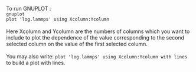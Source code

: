 To run GNUPLOT :<br />
``gnuplot`` <br />
``plot 'log.lammps' using Xcolumn:Ycolumn``<br />
<br />
Here Xcolumn and Ycolumn are the numbers of columns which you want to include to plot the dependence of the value corresponding to the second selected column on the value of the first selected column.<br />
<br />
You may also write: ``plot 'log.lammps' using Xcolumn:Ycolumn with lines`` to build a plot with lines.
